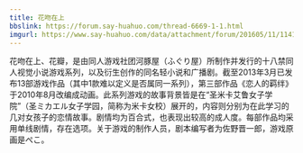 ```yaml
---
title: 花吻在上
bbslink: https://forum.say-huahuo.com/thread-6669-1-1.html
imgurl: https://www.say-huahuo.com/data/attachment/forum/201605/11/114121ttqsesmvcbwlvted.png
---
```


花吻在上、花瓣，是由同人游戏社团河豚屋（ふぐり屋）所制作并发行的十八禁同人视觉小说游戏系列，以及衍生创作的同名轻小说和广播剧。截至2013年3月已发布13部游戏作品（其中1款难以定义是否属同一系列），第三部作品《恋人的羁绊》于2010年8月改编成动画。此系列游戏的故事背景皆是在“圣米卡艾鲁女子学院”（圣ミカエル女子学园，简称为米卡女校）展开的，内容则分别为在此学习的几对女孩子的恋情故事。剧情均为百合式，也表现出较高的成人度。每部作品均采用单线剧情，存在选项。关于游戏的制作人员，剧本编写者为佐野晋一郎，游戏原画是ぺこ。<!--more-->
